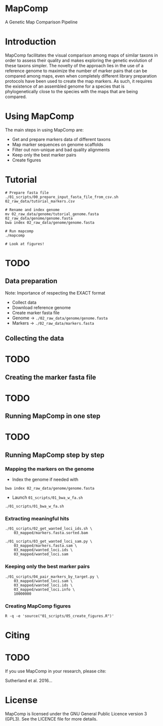 # MapComp

A Genetic Map Comparison Pipeline

# Introduction

MapComp facilitates the visual comparison among maps of similar taxons in order
to assess their quality and makes exploring the genetic evolution of these
taxons simpler. The novelty of the approach lies in the use of a reference
genome to maximize the number of marker pairs that can be compared among maps,
even when completely different library preparation protocols have been used to
create the map markers. As such, it requires the existence of an assembled
genome for a species that is phylogenetically close to the species with the
maps that are being compared.

# Using MapComp

The main steps in using MapComp are:

- Get and prepare markers data of different taxons
- Map marker sequences on genome scaffolds
- Filter out non-unique and bad quality alignments
- Keep only the best marker pairs
- Create figures

# Tutorial
```
# Prepare fasta file
./01_scripts/00_prepare_input_fasta_file_from_csv.sh 02_raw_data/tutorial_markers.csv

# Rename and index genome
mv 02_raw_data/genome/tutorial_genome.fasta 02_raw_data/genome/genome.fasta
bwa index 02_raw_data/genome/genome.fasta

# Run mapcomp
./mapcomp

# Look at figures!
```

# TODO

## Data preparation

Note: Importance of respecting the EXACT format

- Collect data
- Download reference genome
- Create marker fasta file
- Genome -> `./02_raw_data/genome/genome.fasta`
- Markers -> `./02_raw_data/markers.fasta`

## Collecting the data
# TODO

## Creating the marker fasta file
# TODO

## Running MapComp in one step
# TODO

## Running MapComp step by step

### Mapping the markers on the genome

- Index the genome if needed with

```
bwa index 02_raw_data/genome/genome.fasta
```

- Launch `01_scripts/01_bwa_w_fa.sh`

```
./01_scripts/01_bwa_w_fa.sh
```

### Extracting meaningful hits

```
./01_scripts/02_get_wanted_loci_ids.sh \
    03_mapped/markers.fasta.sorted.bam

./01_scripts/03_get_wanted_loci_sam.py \
    03_mapped/markers.fasta.sam \
    03_mapped/wanted_loci.ids \
    03_mapped/wanted_loci.sam
```

### Keeping only the best marker pairs

```
./01_scripts/04_pair_markers_by_target.py \
    03_mapped/wanted_loci.sam \
    03_mapped/wanted_loci.ids \
    03_mapped/wanted_loci.info \
    10000000
```

### Creating MapComp figures

```
R -q -e 'source("01_scripts/05_create_figures.R")'
```

# Citing
# TODO
If you use MapComp in your research, please cite:

Sutherland et al. 2016...

# License

MapComp is licensed under the GNU General Public Licence version 3 (GPL3). See
the LICENCE file for more details.
